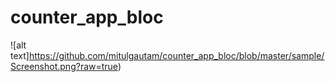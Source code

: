 # counter_app_bloc
![alt text]https://github.com/mitulgautam/counter_app_bloc/blob/master/sample/Screenshot.png?raw=true)
